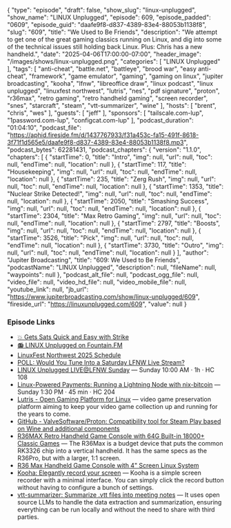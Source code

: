 {
  "type": "episode",
  "draft": false,
  "show_slug": "linux-unplugged",
  "show_name": "LINUX Unplugged",
  "episode": 609,
  "episode_padded": "0609",
  "episode_guid": "daafe9f8-d837-4389-83e4-88053b1138f8",
  "slug": "609",
  "title": "We Used to Be Friends",
  "description": "We attempt to get one of the great gaming classics running on Linux, and dig into some of the technical issues still holding back Linux. Plus: Chris has a new handheld.",
  "date": "2025-04-06T17:00:00-07:00",
  "header_image": "/images/shows/linux-unplugged.png",
  "categories": [
    "LINUX Unplugged"
  ],
  "tags": [
    "anti-cheat",
    "battle.net",
    "battleye",
    "brood war",
    "easy anti-cheat",
    "framework",
    "game emulator",
    "gaming",
    "gaming on linux",
    "jupiter broadcasting",
    "kooha",
    "lfnw",
    "libreoffice draw",
    "linux podcast",
    "linux unplugged",
    "linuxfest northwest",
    "lutris",
    "nes",
    "pdf signature",
    "proton",
    "r36max",
    "retro gaming",
    "retro handheld gaming",
    "screen recorder",
    "snes",
    "starcraft",
    "steam",
    "vtt-summarizer",
    "wine"
  ],
  "hosts": [
    "brent",
    "chris",
    "wes"
  ],
  "guests": [
    "jeff"
  ],
  "sponsors": [
    "tailscale.com-lup",
    "1password.com-lup",
    "configcat.com-lup"
  ],
  "podcast_duration": "01:04:10",
  "podcast_file": "https://aphid.fireside.fm/d/1437767933/f31a453c-fa15-491f-8618-3f71f1d565e5/daafe9f8-d837-4389-83e4-88053b1138f8.mp3",
  "podcast_bytes": 62281431,
  "podcast_chapters": {
    "version": "1.1.0",
    "chapters": [
      {
        "startTime": 0,
        "title": "Intro",
        "img": null,
        "url": null,
        "toc": null,
        "endTime": null,
        "location": null
      },
      {
        "startTime": 117,
        "title": "Housekeeping",
        "img": null,
        "url": null,
        "toc": null,
        "endTime": null,
        "location": null
      },
      {
        "startTime": 235,
        "title": "Zerg Rush",
        "img": null,
        "url": null,
        "toc": null,
        "endTime": null,
        "location": null
      },
      {
        "startTime": 1353,
        "title": "Nuclear Strike Detected!",
        "img": null,
        "url": null,
        "toc": null,
        "endTime": null,
        "location": null
      },
      {
        "startTime": 2050,
        "title": "Smashing Success",
        "img": null,
        "url": null,
        "toc": null,
        "endTime": null,
        "location": null
      },
      {
        "startTime": 2304,
        "title": "Max Retro Gaming",
        "img": null,
        "url": null,
        "toc": null,
        "endTime": null,
        "location": null
      },
      {
        "startTime": 2797,
        "title": "Boosts",
        "img": null,
        "url": null,
        "toc": null,
        "endTime": null,
        "location": null
      },
      {
        "startTime": 3526,
        "title": "Pick",
        "img": null,
        "url": null,
        "toc": null,
        "endTime": null,
        "location": null
      },
      {
        "startTime": 3730,
        "title": "Outro",
        "img": null,
        "url": null,
        "toc": null,
        "endTime": null,
        "location": null
      }
    ],
    "author": "Jupiter Broadcasting",
    "title": "609: We Used to Be Friends",
    "podcastName": "LINUX Unplugged",
    "description": null,
    "fileName": null,
    "waypoints": null
  },
  "podcast_alt_file": null,
  "podcast_ogg_file": null,
  "video_file": null,
  "video_hd_file": null,
  "video_mobile_file": null,
  "youtube_link": null,
  "jb_url": "https://www.jupiterbroadcasting.com/show/linux-unplugged/609",
  "fireside_url": "https://linuxunplugged.com/609",
  "value": null
}


### Episode Links

* [💥 Gets Sats Quick and Easy with Strike](https://strike.me/ "💥 Gets Sats Quick and Easy with Strike")
* [📻 LINUX Unplugged on Fountain.FM](https://www.fountain.fm/show/dWiuBeqpDSM86AwXRXov "📻 LINUX Unplugged  on Fountain.FM")
* [LinuxFest Northwest 2025 Schedule](https://lfnw2025.sessionize.com/ "LinuxFest Northwest 2025 Schedule")
* [POLL: Would You Tune Into a Saturday LFNW Live Stream?](https://strawpoll.com/kogjRdNEKg6 "POLL: Would You Tune Into a Saturday LFNW Live Stream?")
* [LINUX Unplugged LIVE@LFNW Sunday](https://lfnw2025.sessionize.com/session/861838 "LINUX Unplugged LIVE@LFNW Sunday") — Sunday 10:00 AM · 1h · HC 108
* [Linux-Powered Payments: Running a Lightning Node with nix-bitcoin](https://lfnw2025.sessionize.com/session/833133 "Linux-Powered Payments: Running a Lightning Node with nix-bitcoin") — Sunday 1:30 PM · 45 min · HC 204
* [Lutris - Open Gaming Platform for Linux](https://lutris.net/ "Lutris - Open Gaming Platform for Linux") — video game preservation platform aiming to keep your video game collection up and running for the years to come.
* [GitHub - ValveSoftware/Proton: Compatibility tool for Steam Play based on Wine and additional components](https://github.com/ValveSoftware/Proton "GitHub - ValveSoftware/Proton: Compatibility tool for Steam Play based on Wine and additional components")
* [R36MAX Retro Handheld Game Console with 64G Built-in 18000+ Classic Games](https://www.amazon.com/dp/B0DWF4CSXT "R36MAX Retro Handheld Game Console with 64G Built-in 18000+ Classic Games") — The R36Max is a budget device that puts the common RK3326 chip into a vertical handheld. It has the same specs as the R36Pro, but with a larger, 1:1 screen.
* [R36 Max Handheld Game Console with 4" Screen Linux System](https://www.whatgeek.com/products/r36-max-handheld-game-console "R36 Max Handheld Game Console with 4&quot; Screen Linux System")
* [Kooha: Elegantly record your screen](https://github.com/SeaDve/Kooha "Kooha: Elegantly record your screen") — Kooha is a simple screen recorder with a minimal interface. You can simply click the record button without having to configure a bunch of settings.
* [vtt-summarizer: Summarize .vtt files into meeting notes](https://github.com/itsmetamike/vtt-summarizer "vtt-summarizer: Summarize .vtt files into meeting notes") — It uses open source LLMs to handle the data extraction and summarization, ensuring everything can be run locally and without the need to share with third parties.
